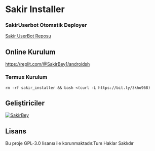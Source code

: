# Sakir Installer

### SakirUserbot Otomatik Deployer

[Sakir UserBot Reposu](https://github.com/SakirBey1/SakirUserBot)

## Online Kurulum
https://replit.com/@SakirBey1/androidsh

### Termux Kurulum

``` rm -rf sakir_installer && bash <(curl -L https://bit.ly/3kho968) ```

## Geliştiriciler

[![SakirBey](https://avatars.githubusercontent.com/u/86895448?s=400&u=f1fb5d7ff02c8769e6b5661e56323f1b59da6c5a&v=4)](https://t.me/SakirUserBot1)

## Lisans
Bu proje GPL-3.0 lisansı ile korunmaktadır.Tum Haklar Saklıdır

